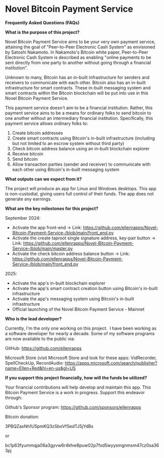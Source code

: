 # Novel Bitcoin Payment Service

**Frequently Asked Questions (FAQs)**


**What is the purpose of this project?**

Novel Bitcoin Payment Service aims to be your very own payment service, attaining the goal of "Peer-to-Peer Electronic Cash System" as envisioned by Satoshi Nakamoto. In Nakamoto's Bitcoin white paper, Peer-to-Peer Electronic Cash System is described as enabling "online payments to be sent directly from one party to another without going through a financial institution".

Unknown to many, Bitcoin has an in-built infrastructure for senders and receivers to communicate with each other. Bitcoin also has an in-built infrastructure for smart contracts. These in-built messaging system and smart contracts within the Bitcoin blockchain will be put into use in this Novel Bitcoin Payment Service.

This payment service doesn't aim to be a financial institution. Rather, this payment service aims to be a means for ordinary folks to send bitcoin to one another without an intermediary financial institution. Specifically, this payment service allows ordinary folks to:
1. Create bitcoin addresses
2. Create smart contracts using Bitcoin's in-built infrastructure (including but not limited to an escrow system without third party)
3. Check bitcoin address balance using an in-built blockchain explorer
4. Receive bitcoin
5. Send bitcoin
6. Allow transaction parties (sender and receiver) to communicate with each other using Bitcoin's in-built messaging system



**What outputs can we expect from it?**

The project will produce an app for Linux and Windows desktops. This app is non-custodial, giving users full control of their funds. The app does not generate any earnings.


**What are the key milestones for this project?**

September 2024:
- Activate the app front-end -> Link: https://github.com/ellenrapps/Novel-Bitcoin-Payment-Service-/blob/main/front_end.py
- Activate the create taproot single signature address, key-pair button -> Link: https://github.com/ellenrapps/Novel-Bitcoin-Payment-Service-/blob/main/master.py
- Activate the check bitcoin address balance button -> Link: https://github.com/ellenrapps/Novel-Bitcoin-Payment-Service-/blob/main/front_end.py

2025:
- Activate the app's in-built blockchain explorer
- Activate the app's smart contract creation button using Bitcoin's in-built infrastructure
- Activate the app's messaging system using Bitcoin's in-built infrastructure
- Official launching of the Novel Bitcoin Payment Service - Mainnet



**Who is the lead developer?**

Currently, I'm the only one working on this project.  I have been working as a software developer for nearly a decade. Some of my software programs are now available to the public via:

GitHub: https://github.com/ellenrapps

Microsoft Store (visit Microsoft Store and look for these apps: VidRecorder, SpellCheckUp, RecordAudio: https://apps.microsoft.com/search/publisher?name=Ellen+Red&hl=en-us&gl=US



**If you support this project financially, how will the funds be utilized?**

Your financial contributions will help develop and maintain this app. This Bitcoin Payment Service is a work in progress. Support this endeavor through:

Github's Sponsor program: https://github.com/sponsors/ellenrapps

Bitcoin donation:

3PBQZaxNh1U5pmKQ3zSboVfSedTJ5jYdBs

or

bc1p63fyummqja06a3gyvw6r4khw8puw02p7fxd5wyysmgnmsm47cz0sa363pj
